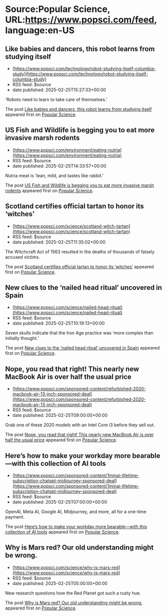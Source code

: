 # Source:Popular Science, URL:https://www.popsci.com/feed, language:en-US

## Like babies and dancers, this robot learns from studying itself
 - [https://www.popsci.com/technology/robot-studying-itself-columbia-study](https://www.popsci.com/technology/robot-studying-itself-columbia-study)
 - RSS feed: $source
 - date published: 2025-02-25T15:27:33+00:00

<p>'Robots need to learn to take care of themselves.'</p>
<p>The post <a href="https://www.popsci.com/technology/robot-studying-itself-columbia-study/">Like babies and dancers, this robot learns from studying itself</a> appeared first on <a href="https://www.popsci.com">Popular Science</a>.</p>

## US Fish and Wildlife is begging you to eat more invasive marsh rodents
 - [https://www.popsci.com/environment/eating-nutria](https://www.popsci.com/environment/eating-nutria)
 - RSS feed: $source
 - date published: 2025-02-25T14:33:57+00:00

<p>Nutria meat is 'lean, mild, and tastes like rabbit.'</p>
<p>The post <a href="https://www.popsci.com/environment/eating-nutria/">US Fish and Wildlife is begging you to eat more invasive marsh rodents</a> appeared first on <a href="https://www.popsci.com">Popular Science</a>.</p>

## Scotland certifies official tartan to honor its ‘witches’
 - [https://www.popsci.com/science/scotland-witch-tartan](https://www.popsci.com/science/scotland-witch-tartan)
 - RSS feed: $source
 - date published: 2025-02-25T11:35:02+00:00

<p>The Witchcraft Act of 1563 resulted in the deaths of thousands of falsely accused victims.</p>
<p>The post <a href="https://www.popsci.com/science/scotland-witch-tartan/">Scotland certifies official tartan to honor its &#8216;witches&#8217;</a> appeared first on <a href="https://www.popsci.com">Popular Science</a>.</p>

## New clues to the ‘nailed head ritual’ uncovered in Spain
 - [https://www.popsci.com/science/nailed-head-ritual](https://www.popsci.com/science/nailed-head-ritual)
 - RSS feed: $source
 - date published: 2025-02-25T10:19:13+00:00

<p>Seven skulls indicate that the Iron Age practice was ‘more complex than initially thought.’</p>
<p>The post <a href="https://www.popsci.com/science/nailed-head-ritual/">New clues to the &#8216;nailed head ritual&#8217; uncovered in Spain</a> appeared first on <a href="https://www.popsci.com">Popular Science</a>.</p>

## Nope, you read that right! This nearly new MacBook Air is over half the usual price
 - [https://www.popsci.com/sponsored-content/refurbished-2020-macbook-air-13-inch-sponsored-deal](https://www.popsci.com/sponsored-content/refurbished-2020-macbook-air-13-inch-sponsored-deal)
 - RSS feed: $source
 - date published: 2025-02-25T09:00:00+00:00

<p>Grab one of these 2020 models with an Intel Core i3 before they sell out.</p>
<p>The post <a href="https://www.popsci.com/sponsored-content/refurbished-2020-macbook-air-13-inch-sponsored-deal/">Nope, you read that right! This nearly new MacBook Air is over half the usual price</a> appeared first on <a href="https://www.popsci.com">Popular Science</a>.</p>

## Here’s how to make your workday more bearable—with this collection of AI tools
 - [https://www.popsci.com/sponsored-content/1minai-lifetime-subscription-chatgpt-midjourney-sponsored-deal](https://www.popsci.com/sponsored-content/1minai-lifetime-subscription-chatgpt-midjourney-sponsored-deal)
 - RSS feed: $source
 - date published: 2025-02-25T07:00:00+00:00

<p>OpenAI, Meta AI, Google AI, Midjourney, and more, all for a one-time payment.</p>
<p>The post <a href="https://www.popsci.com/sponsored-content/1minai-lifetime-subscription-chatgpt-midjourney-sponsored-deal/">Here&#8217;s how to make your workday more bearable—with this collection of AI tools</a> appeared first on <a href="https://www.popsci.com">Popular Science</a>.</p>

## Why is Mars red? Our old understanding might be wrong.
 - [https://www.popsci.com/science/why-is-mars-red](https://www.popsci.com/science/why-is-mars-red)
 - RSS feed: $source
 - date published: 2025-02-25T05:00:00+00:00

<p>New research questions how the Red Planet got such a rusty hue.</p>
<p>The post <a href="https://www.popsci.com/science/why-is-mars-red/">Why is Mars red? Our old understanding might be wrong.</a> appeared first on <a href="https://www.popsci.com">Popular Science</a>.</p>


